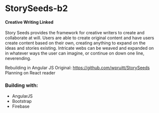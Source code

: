 # StorySeeds-b2

#### Creative Writing Linked

Story Seeds provides the framework for creative writers to create and collaborate at will.
Users are able to create original content and have users create content based on their own,
creating anything to expand on the ideas and stories existing. 
Intricate webs can be weaved and expanded on in whatever ways the user can imagine,
or continue on down one line, neverending.

Rebuilding in Angular JS
Original:
https://github.com/wpruitt/StorySeeds
Planning on React reader

### Building with:

- AngularJS
- Bootstrap
- Firebase
